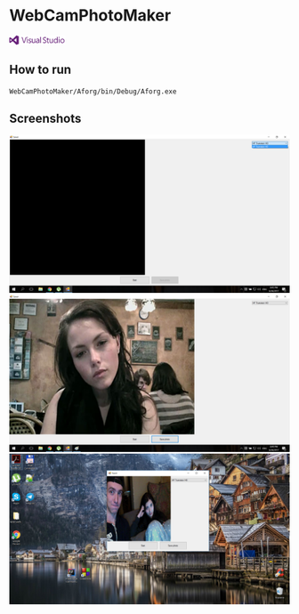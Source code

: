 # WebCamPhotoMaker

<img src="Screenshots/vs.png" width="20%"/>


## How to run
```
WebCamPhotoMaker/Aforg/bin/Debug/Aforg.exe
```

## Screenshots
![full screen](Screenshots/3.png)
![full screen](Screenshots/1.png)
![full screen](Screenshots/2.png)






